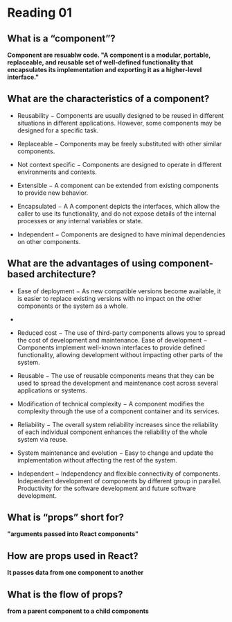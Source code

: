 # Reading 01

## What is a “component”?

**Component are resuablw code. "A component is a modular, portable, replaceable, and reusable set of well-defined functionality that encapsulates its implementation and exporting it as a higher-level interface."**


## What are the characteristics of a component?
- Reusability − Components are usually designed to be reused in different situations in different applications. However, some components may be designed for a specific task.

- Replaceable − Components may be freely substituted with other similar components.

- Not context specific − Components are designed to operate in different environments and contexts.
- Extensible − A component can be extended from existing components to provide new behavior.
- Encapsulated − A A component depicts the interfaces, which allow the caller to use its functionality, and do not expose details of the internal processes or any internal variables or state.
- Independent − Components are designed to have minimal dependencies on other components.

## What are the advantages of using component-based architecture?
- Ease of deployment − As new compatible versions become available, it is easier to replace existing versions with no impact on the other components or the system as a whole.
- 
- Reduced cost − The use of third-party components allows you to spread the cost of development and maintenance.
Ease of development − Components implement well-known interfaces to provide defined functionality, allowing development without impacting other parts of the system.

- Reusable − The use of reusable components means that they can be used to spread the development and maintenance cost across several applications or systems.

- Modification of technical complexity − A component modifies the complexity through the use of a component container and its services.
- Reliability − The overall system reliability increases since the reliability of each individual component enhances the reliability of the whole system via reuse.
- System maintenance and evolution − Easy to change and update the implementation without affecting the rest of the system.
- Independent − Independency and flexible connectivity of components. Independent development of components by different group in parallel. Productivity for the software development and future software development.


## What is “props” short for?

**"arguments passed into React components"**

## How are props used in React?

**It passes data from one component to another**

## What is the flow of props?

**from a parent component to a child components**
